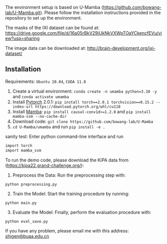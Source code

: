 The environment setup is based on U-Mamba (https://github.com/bowang-lab/U-Mamba.git). Please follow the installation instructions provided in the repository to set up the environment.

The masks of the IXI dataset can be found at: https://drive.google.com/file/d/16a05rBkV29iUkNkVXWpTOaYCkencfEVu/view?usp=sharing

The image data can be downloaded at: http://brain-development.org/ixi-dataset/

## Installation 

Requirements: `Ubuntu 20.04`, `CUDA 11.8`

1. Create a virtual environment: `conda create -n umamba python=3.10 -y` and `conda activate umamba `
2. Install [Pytorch](https://pytorch.org/get-started/previous-versions/#linux-and-windows-4) 2.0.1: `pip install torch==2.0.1 torchvision==0.15.2 --index-url https://download.pytorch.org/whl/cu118`
3. Install [Mamba](https://github.com/state-spaces/mamba): `pip install causal-conv1d>=1.2.0` and `pip install mamba-ssm --no-cache-dir`
4. Download code: `git clone https://github.com/bowang-lab/U-Mamba`
5. `cd U-Mamba/umamba` and run `pip install -e .`


sanity test: Enter python command-line interface and run

```bash
import torch
import mamba_ssm
```

To run the demo code, please download the KiPA data from (https://kipa22.grand-challenge.org/):

1. Preprocess the Data: Run the preprocessing step with:
```
python preprocessing.py
```

2. Train the Model: Start the training procedure by running:
```
python main.py
```

3. Evaluate the Model: Finally, perform the evaluation procedure with:
```
python eval_save.py
```

If you have any problem, please email me with this address: shigen@buaa.edu.cn
